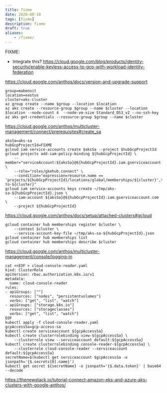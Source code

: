```yaml
---
title: fixme
date: 2020-08-10
tags: [fixme]
description: fixme
draft: true
aliases:
    - /fixme/
---
```


FIXME:
- Integrate this? https://cloud.google.com/blog/products/identity-security/enable-keyless-access-to-gcp-with-workload-identity-federation

https://cloud.google.com/anthos/docs/version-and-upgrade-support

```
group=mabenoit
location=eastus
cluster=aks-cluster
az group create --name $group --location $location
az aks create --resource-group $group --name $cluster --location $location --node-count 4  --node-vm-size Standard_DS3_v2 --no-ssh-key
az aks get-credentials --resource-group $group --name $cluster
```

https://cloud.google.com/anthos/multicluster-management/connect/prerequisites#create_sa
```
aksSa=aks-sa
hubGcpProjectId=FIXME
gcloud iam service-accounts create $aksSa --project $hubGcpProjectId
gcloud projects add-iam-policy-binding ${hubGcpProjectId} \
    --member="serviceAccount:${aksSa}@${hubGcpProjectId}.iam.gserviceaccount.com" \
    --role="roles/gkehub.connect" \
    --condition="expression=resource.name == 'projects/${hubGcpProjectId}/locations/global/memberships/${cluster}',title=bind-${aksSa}-to-${cluster}"
gcloud iam service-accounts keys create ~/tmp/aks-sa-${hubGcpProjectId}.json \
    --iam-account ${aksSa}@${hubGcpProjectId}.iam.gserviceaccount.com \
    --project ${hubGcpProjectId}
```


https://cloud.google.com/anthos/docs/setup/attached-clusters#gcloud
```
gcloud container hub memberships register $cluster \
    --context $cluster \
    --service-account-key-file ~/tmp/aks-sa-${hubGcpProjectId}.json
gcloud container hub memberships list
gcloud container hub memberships describe $cluster
```

https://cloud.google.com/anthos/multicluster-management/console/logging-in
```
cat <<EOF > cloud-console-reader.yaml
kind: ClusterRole
apiVersion: rbac.authorization.k8s.io/v1
metadata:
  name: cloud-console-reader
rules:
- apiGroups: [""]
  resources: ["nodes", "persistentvolumes"]
  verbs: ["get", "list", "watch"]
- apiGroups: ["storage.k8s.io"]
  resources: ["storageclasses"]
  verbs: ["get", "list", "watch"]
EOF
kubectl apply -f cloud-console-reader.yaml
gcpAccessSa=gcp-access-sa
kubectl create serviceaccount ${gcpAccessSa}
kubectl create clusterrolebinding view-${gcpAccessSa} \
    --clusterrole view --serviceaccount default:${gcpAccessSa}
kubectl create clusterrolebinding console-reader-${gcpAccessSa} \
    --clusterrole cloud-console-reader --serviceaccount default:${gcpAccessSa}
secretName=$(kubectl get serviceaccount $gcpAccessSa -o jsonpath='{$.secrets[0].name}')
kubectl get secret ${secretName} -o jsonpath='{$.data.token}' | base64 --decode
```

https://thenewstack.io/tutorial-connect-amazon-eks-and-azure-aks-clusters-with-google-anthos/